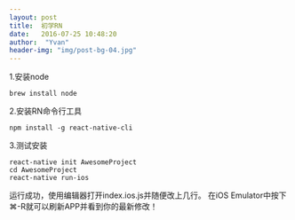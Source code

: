 ```yaml
---
layout: post
title:  初学RN
date:   2016-07-25 10:48:20
author:  "Yvan"
header-img: "img/post-bg-04.jpg"
---
```

1.安装node

	brew install node

2.安装RN命令行工具

	npm install -g react-native-cli

3.测试安装

	react-native init AwesomeProject
	cd AwesomeProject
	react-native run-ios

运行成功，使用编辑器打开index.ios.js并随便改上几行。
在iOS Emulator中按下⌘-R就可以刷新APP并看到你的最新修改！
